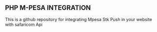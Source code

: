 ## PHP M-PESA INTEGRATION

This is a github repository for integrating Mpesa Stk Push in your website with safaricom Api
